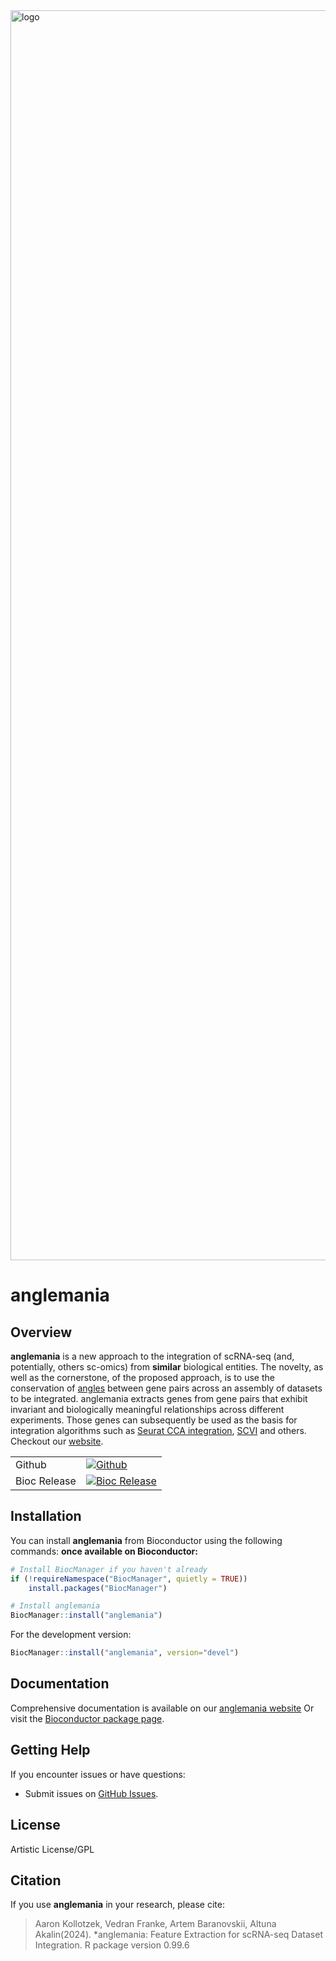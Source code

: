 <img src="man/figures/graphical_abstract.png" align="center" alt="logo" width="2000" style = "border: none; float: center ;">

# anglemania
## Overview
**anglemania** is a new approach to the integration of scRNA-seq (and, potentially, others sc-omics) from **similar** biological entities.
The novelty, as well as the cornerstone, of the proposed approach, is to use the conservation of [angles](https://arxiv.org/abs/1306.0256) between gene pairs across an assembly of datasets to be integrated.
anglemania extracts genes from gene pairs that exhibit invariant and biologically meaningful relationships across different experiments. Those genes can subsequently be used as the basis for integration algorithms such as [Seurat CCA integration](https://satijalab.org/seurat/reference/ccaintegration), [SCVI](https://docs.scvi-tools.org/en/stable/api/reference/scvi.model.SCVI.html) and others.
Checkout our [website](https://bioinformatics.mdc-berlin.de/anglemania).

|  |  | 
| - | - |
| Github | [![Github](https://github.com/BIMSBbioinfo/anglemania/actions/workflows/R-CMD-check.yaml/badge.svg)](https://github.com/BIMSBbioinfo/anglemania/actions/workflows/R-CMD-check.yaml) |
| Bioc Release | [![Bioc Release](https://bioconductor.org/shields/years-in-bioc/anglemania.svg)](https://bioconductor.org/packages/anglemania)




## Installation

You can install **anglemania** from Bioconductor using the following commands:
**once available on Bioconductor:**

```r
# Install BiocManager if you haven't already
if (!requireNamespace("BiocManager", quietly = TRUE))
    install.packages("BiocManager")

# Install anglemania
BiocManager::install("anglemania")
```

For the development version:

```r
BiocManager::install("anglemania", version="devel")
```


## Documentation

Comprehensive documentation is available on our [anglemania website](https://bioinformatics.mdc-berlin.de/anglemania)
Or visit the [Bioconductor package page](https://bioconductor.org/packages/anglemania).

## Getting Help

If you encounter issues or have questions:

- Submit issues on [GitHub Issues](https://github.com/BIMSBbioinfo/anglemania/issues).

## License

Artistic License/GPL

## Citation

If you use **anglemania** in your research, please cite:

> Aaron Kollotzek, Vedran Franke, Artem Baranovskii, Altuna Akalin(2024). *anglemania: Feature Extraction for scRNA-seq Dataset Integration. R package version 0.99.6




